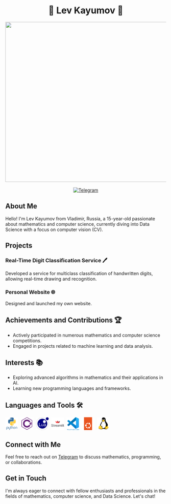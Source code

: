 <div align="center">
  <h1>🌟 Lev Kayumov 🌟</h1>
    <img src="https://i.pinimg.com/originals/64/05/31/6405318ac146473a95bfbdcec2b32943.gif" width="1000" height="500" />
</div>

<p align="center">
    <a href="https://t.me/rndlabs">
        <img src="https://img.shields.io/badge/Telegram-0088CC?style=for-the-badge&logo=telegram&logoColor=white" alt="Telegram">
    </a>
</p>

## About Me

Hello! I'm Lev Kayumov from Vladimir, Russia, a 15-year-old passionate about mathematics and computer science, currently diving into Data Science with a focus on computer vision (CV).

## Projects

### Real-Time Digit Classification Service 🖊️

Developed a service for multiclass classification of handwritten digits, allowing real-time drawing and recognition.

### Personal Website 🌐

Designed and launched my own website.

## Achievements and Contributions 🏆

- Actively participated in numerous mathematics and computer science competitions.
- Engaged in projects related to machine learning and data analysis.

## Interests 📚

- Exploring advanced algorithms in mathematics and their applications in AI.
- Learning new programming languages and frameworks.

## Languages and Tools :hammer_and_wrench:
<div>
  <img src="https://raw.githubusercontent.com/devicons/devicon/ca28c779441053191ff11710fe24a9e6c23690d6/icons/python/python-original-wordmark.svg" title="Python" alt="Python" width="40" height="40"/>&nbsp;
  <img src="https://raw.githubusercontent.com/devicons/devicon/ca28c779441053191ff11710fe24a9e6c23690d6/icons/csharp/csharp-line.svg" title="CSharp" alt="CSharp" width="40" height="40"/>&nbsp;
  <img src="https://raw.githubusercontent.com/devicons/devicon/ca28c779441053191ff11710fe24a9e6c23690d6/icons/lua/lua-original.svg" title="Lua" alt="Lua" width="40" height="40"/>&nbsp;
  <img src="https://raw.githubusercontent.com/devicons/devicon/ca28c779441053191ff11710fe24a9e6c23690d6/icons/streamlit/streamlit-original-wordmark.svg" title="Streamlit" alt="Streamlit" width="40" height="40"/>&nbsp;
  <img src="https://raw.githubusercontent.com/devicons/devicon/ca28c779441053191ff11710fe24a9e6c23690d6/icons/vscode/vscode-original-wordmark.svg" title="VSCode" alt="VSCode" width="40" height="40"/>&nbsp;
  <img src="https://raw.githubusercontent.com/devicons/devicon/ca28c779441053191ff11710fe24a9e6c23690d6/icons/ubuntu/ubuntu-original.svg" title="Ubuntu" alt="Ubuntu " width="40" height="40"/>&nbsp;
  <img src="https://raw.githubusercontent.com/devicons/devicon/ca28c779441053191ff11710fe24a9e6c23690d6/icons/linux/linux-original.svg"  title="Linux" alt="Linux" width="40" height="40"/>&nbsp;
</div>

## Connect with Me

Feel free to reach out on [Telegram](https://t.me/LevKayumov) to discuss mathematics, programming, or collaborations.

## Get in Touch

I'm always eager to connect with fellow enthusiasts and professionals in the fields of mathematics, computer science, and Data Science. Let's chat!
